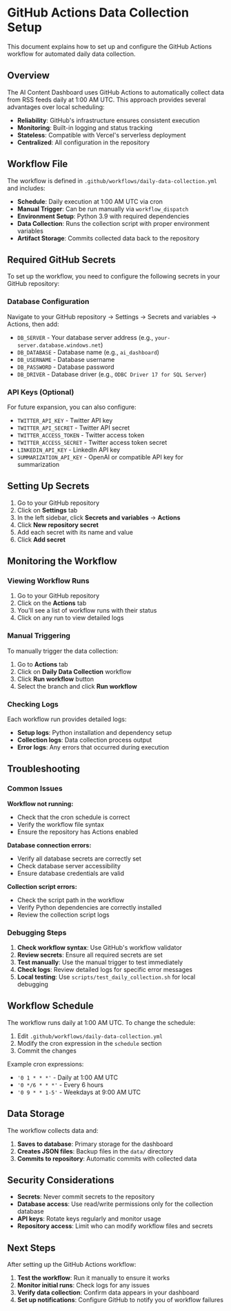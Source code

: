 # GitHub Actions Data Collection Setup

This document explains how to set up and configure the GitHub Actions workflow for automated daily data collection.

## Overview

The AI Content Dashboard uses GitHub Actions to automatically collect data from RSS feeds daily at 1:00 AM UTC. This approach provides several advantages over local scheduling:

- **Reliability**: GitHub's infrastructure ensures consistent execution
- **Monitoring**: Built-in logging and status tracking
- **Stateless**: Compatible with Vercel's serverless deployment
- **Centralized**: All configuration in the repository

## Workflow File

The workflow is defined in `.github/workflows/daily-data-collection.yml` and includes:

- **Schedule**: Daily execution at 1:00 AM UTC via cron
- **Manual Trigger**: Can be run manually via `workflow_dispatch`
- **Environment Setup**: Python 3.9 with required dependencies
- **Data Collection**: Runs the collection script with proper environment variables
- **Artifact Storage**: Commits collected data back to the repository

## Required GitHub Secrets

To set up the workflow, you need to configure the following secrets in your GitHub repository:

### Database Configuration

Navigate to your GitHub repository → Settings → Secrets and variables → Actions, then add:

- `DB_SERVER` - Your database server address (e.g., `your-server.database.windows.net`)
- `DB_DATABASE` - Database name (e.g., `ai_dashboard`)
- `DB_USERNAME` - Database username
- `DB_PASSWORD` - Database password
- `DB_DRIVER` - Database driver (e.g., `ODBC Driver 17 for SQL Server`)

### API Keys (Optional)

For future expansion, you can also configure:

- `TWITTER_API_KEY` - Twitter API key
- `TWITTER_API_SECRET` - Twitter API secret
- `TWITTER_ACCESS_TOKEN` - Twitter access token
- `TWITTER_ACCESS_SECRET` - Twitter access token secret
- `LINKEDIN_API_KEY` - LinkedIn API key
- `SUMMARIZATION_API_KEY` - OpenAI or compatible API key for summarization

## Setting Up Secrets

1. Go to your GitHub repository
2. Click on **Settings** tab
3. In the left sidebar, click **Secrets and variables** → **Actions**
4. Click **New repository secret**
5. Add each secret with its name and value
6. Click **Add secret**

## Monitoring the Workflow

### Viewing Workflow Runs

1. Go to your GitHub repository
2. Click on the **Actions** tab
3. You'll see a list of workflow runs with their status
4. Click on any run to view detailed logs

### Manual Triggering

To manually trigger the data collection:

1. Go to **Actions** tab
2. Click on **Daily Data Collection** workflow
3. Click **Run workflow** button
4. Select the branch and click **Run workflow**

### Checking Logs

Each workflow run provides detailed logs:

- **Setup logs**: Python installation and dependency setup
- **Collection logs**: Data collection process output
- **Error logs**: Any errors that occurred during execution

## Troubleshooting

### Common Issues

**Workflow not running:**
- Check that the cron schedule is correct
- Verify the workflow file syntax
- Ensure the repository has Actions enabled

**Database connection errors:**
- Verify all database secrets are correctly set
- Check database server accessibility
- Ensure database credentials are valid

**Collection script errors:**
- Check the script path in the workflow
- Verify Python dependencies are correctly installed
- Review the collection script logs

### Debugging Steps

1. **Check workflow syntax**: Use GitHub's workflow validator
2. **Review secrets**: Ensure all required secrets are set
3. **Test manually**: Use the manual trigger to test immediately
4. **Check logs**: Review detailed logs for specific error messages
5. **Local testing**: Use `scripts/test_daily_collection.sh` for local debugging

## Workflow Schedule

The workflow runs daily at 1:00 AM UTC. To change the schedule:

1. Edit `.github/workflows/daily-data-collection.yml`
2. Modify the cron expression in the `schedule` section
3. Commit the changes

Example cron expressions:
- `'0 1 * * *'` - Daily at 1:00 AM UTC
- `'0 */6 * * *'` - Every 6 hours
- `'0 9 * * 1-5'` - Weekdays at 9:00 AM UTC

## Data Storage

The workflow collects data and:

1. **Saves to database**: Primary storage for the dashboard
2. **Creates JSON files**: Backup files in the `data/` directory
3. **Commits to repository**: Automatic commits with collected data

## Security Considerations

- **Secrets**: Never commit secrets to the repository
- **Database access**: Use read/write permissions only for the collection database
- **API keys**: Rotate keys regularly and monitor usage
- **Repository access**: Limit who can modify workflow files and secrets

## Next Steps

After setting up the GitHub Actions workflow:

1. **Test the workflow**: Run it manually to ensure it works
2. **Monitor initial runs**: Check logs for any issues
3. **Verify data collection**: Confirm data appears in your dashboard
4. **Set up notifications**: Configure GitHub to notify you of workflow failures

